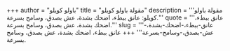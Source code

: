 +++
author = "باولو كويلو"
title = "مقولة باولو كويلو"
description = '''مقولة باولو كويلو: عانق ببطء، اضحك بشدة، عش بصدق، وسامح بسرعة.'''
quote = '''عانق ببطء، اضحك بشدة، عش بصدق، وسامح بسرعة.'''
slug = '''عانق-ببطء،-اضحك-بشدة،-عش-بصدق،-وسامح-بسرعة'''
+++
عانق ببطء، اضحك بشدة، عش بصدق، وسامح بسرعة.
